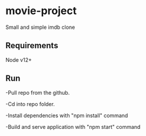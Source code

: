 # movie-project
Small and simple imdb clone
## Requirements

Node v12+

## Run 

-Pull repo from the github.

-Cd into repo folder. 

-Install dependencies with "npm install" command

-Build and serve application with "npm start" command